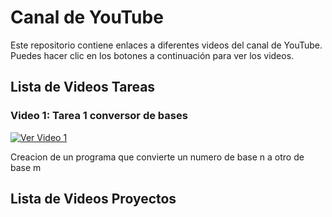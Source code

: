 # Canal de YouTube

Este repositorio contiene enlaces a diferentes videos del canal de YouTube. Puedes hacer clic en los botones a continuación para ver los videos.

## Lista de Videos Tareas

### Video 1: Tarea 1 conversor de bases 
[![Ver Video 1](https://i9.ytimg.com/vi/c5vQQRzUKDE/mq2.jpg?sqp=CJymlK4G-oaymwEmCMACELQB8quKqQMa8AEB-AG0CIAC0AWKAgwIABABGDwgEyh_MA8=&rs=AOn4CLD7h3tXy_9N7tb4QBKv-8EzbnhT1Q)](https://youtu.be/c5vQQRzUKDE)

Creacion de un programa que convierte un numero de base n a otro de base m

## Lista de Videos Proyectos

